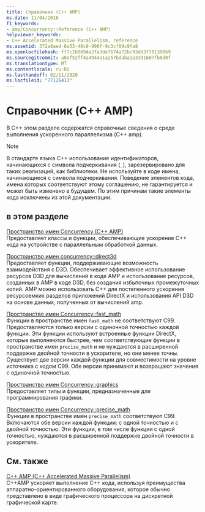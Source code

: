 ```yaml
---
title: Справочник (C++ AMP)
ms.date: 11/04/2016
f1_keywords:
- amp/Concurrency::Reference (C++ AMP)
helpviewer_keywords:
- C++ Accelerated Massive Parallelism, reference
ms.assetid: 372a8aed-8a53-48c9-996f-9c3cf09c9fa8
ms.openlocfilehash: ff7c2b0894a2fa3de7674a72bc93dd3f781398b9
ms.sourcegitcommit: a8ef52ff4a4944a1a257bdaba1a3331607fb8d0f
ms.translationtype: MT
ms.contentlocale: ru-RU
ms.lasthandoff: 02/11/2020
ms.locfileid: "77126413"
---
```

# <a name="reference-c-amp"></a>Справочник (C++ AMP)

В C++ этом разделе содержатся справочные сведения о среде выполнения ускоренного параллелизма (C++ amp).

> [!NOTE]
> В стандарте языка C++ использование идентификаторов, начинающихся с символа подчеркивания (`_`), зарезервировано для таких реализаций, как библиотеки. Не используйте в коде имена, начинающиеся с символа подчеркивания. Поведение элементов кода, имена которых соответствуют этому соглашению, не гарантируется и может быть изменено в будущем. По этим причинам такие элементы кода исключены из этой документации.

## <a name="in-this-section"></a>в этом разделе

[Пространство имен Concurrency (C++ AMP)](concurrency-namespace-cpp-amp.md)<br/>
Предоставляет классы и функции, обеспечивающие ускорение C++ кода на устройстве с параллельным обработкой данных.

[Пространство имен concurrency::direct3d](concurrency-direct3d-namespace.md)<br/>
Предоставляет функции, поддерживающие возможность взаимодействия с D3D. Обеспечивает эффективное использование ресурсов D3D для вычислений в коде AMP и использование ресурсов, созданных в AMP в коде D3D, без создания избыточных промежуточных копий. AMP можно использовать C++ для постепенного ускорения ресурсоемких разделов приложений DirectX и использования API D3D на основе данных, полученных от вычислений amp.

[Пространство имен Concurrency::fast_math](concurrency-fast-math-namespace.md)<br/>
Функции в пространстве имен `fast_math` не соответствуют C99. Предоставляются только версии с одиночной точностью каждой функции. Эти функции используют встроенные функции DirectX, которые выполняются быстрее, чем соответствующие функции в пространстве имен `precise_math` и не нуждаются в расширенной поддержке двойной точности в ускорителе, но они менее точны. Существует две версии каждой функции для совместимости на уровне источника с кодом C99. Обе версии принимают и возвращают значения с одиночной точностью.

[Пространство имен Concurrency::graphics](concurrency-graphics-namespace.md)<br/>
Предоставляет типы и функции, предназначенные для программирования графики.

[Пространство имен Concurrency::precise_math](concurrency-precise-math-namespace.md)<br/>
Функции в пространстве имен `precise_math` соответствуют C99. Включаются обе версии каждой функции: с одной точностью и с двойной точностью. Эти функции, в том числе функции с одной точностью, нуждаются в расширенной поддержке двойной точности в ускорителе.

## <a name="related-sections"></a>См. также

[C++ AMP (C++ Accelerated Massive Parallelism)](../../../parallel/amp/cpp-amp-cpp-accelerated-massive-parallelism.md)<br/>
C++AMP ускоряет выполнение C++ кода, используя преимущества аппаратно-ориентированного оборудования, которое обычно представлено в виде графического процессора на дискретной графической карте.
